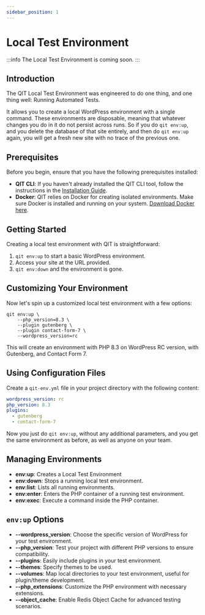 ```yaml
---
sidebar_position: 1
---
```


# Local Test Environment

:::info
The Local Test Environment is coming soon.
:::

## Introduction

The QIT Local Test Environment was engineered to do one thing, and one thing well: Running Automated Tests.

It allows you to create a local WordPress environment with a single command. These environments are disposable, meaning that whatever changes you do in it do not persist across runs. So if you do `qit env:up`, and you delete the database of that site entirely, and then do `qit env:up` again, you will get a fresh new site with no trace of the previous one.

## Prerequisites

Before you begin, ensure that you have the following prerequisites installed:

- **QIT CLI**: If you haven't already installed the QIT CLI tool, follow the instructions in the [Installation Guide](cli/01-installation.md).
- **Docker**: QIT relies on Docker for creating isolated environments. Make sure Docker is installed and running on your system. [Download Docker here](https://www.docker.com/get-started).

## Getting Started

Creating a local test environment with QIT is straightforward:

1. `qit env:up` to start a basic WordPress environment.
2. Access your site at the URL provided.
3. `qit env:down` and the environment is gone.

## Customizing Your Environment

Now let's spin up a customized local test environment with a few options:

```qitbash
qit env:up \
    --php_version=8.3 \
    --plugin gutenberg \
    --plugin contact-form-7 \
    --wordpress_version=rc
```

This will create an environment with PHP 8.3 on WordPress RC version, with Gutenberg, and Contact Form 7.

## Using Configuration Files

Create a `qit-env.yml` file in your project directory with the following content:

```yaml
wordpress_version: rc
php_version: 8.3
plugins:
  - gutenberg
  - contact-form-7
```

Now you just do `qit env:up`, without any additional parameters, and you get the same environment as before, as well as anyone on your team.

## Managing Environments

- **env:up**: Creates a Local Test Environment
- **env:down**: Stops a running local test environment.
- **env:list**: Lists all running environments.
- **env:enter**: Enters the PHP container of a running test environment.
- **env:exec**: Execute a command inside the PHP container.

## `env:up` Options

- **--wordpress_version**: Choose the specific version of WordPress for your test environment.
- **--php_version**: Test your project with different PHP versions to ensure compatibility.
- **--plugins**: Easily include plugins in your test environment.
- **--themes**: Specify themes to be used.
- **--volumes**: Map local directories to your test environment, useful for plugin/theme development.
- **--php_extensions**: Customize the PHP environment with necessary extensions.
- **--object_cache**: Enable Redis Object Cache for advanced testing scenarios.